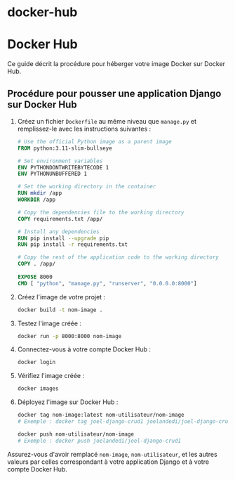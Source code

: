 # docker-hub

# Docker Hub

Ce guide décrit la procédure pour héberger votre image Docker sur Docker Hub.

## Procédure pour pousser une application Django sur Docker Hub

1. Créez un fichier `Dockerfile` au même niveau que `manage.py` et remplissez-le avec les instructions suivantes :

   ```dockerfile
   # Use the official Python image as a parent image
   FROM python:3.11-slim-bullseye

   # Set environment variables
   ENV PYTHONDONTWRITEBYTECODE 1
   ENV PYTHONUNBUFFERED 1

   # Set the working directory in the container
   RUN mkdir /app 
   WORKDIR /app

   # Copy the dependencies file to the working directory
   COPY requirements.txt /app/

   # Install any dependencies
   RUN pip install --upgrade pip
   RUN pip install -r requirements.txt

   # Copy the rest of the application code to the working directory
   COPY . /app/
    
   EXPOSE 8000
   CMD [ "python", "manage.py", "runserver", "0.0.0.0:8000"]

   ```

2. Créez l'image de votre projet :

   ```bash
   docker build -t nom-image .
   ```

3. Testez l'image créée :

   ```bash
   docker run -p 8000:8000 nom-image
   ```

4. Connectez-vous à votre compte Docker Hub :

   ```bash
   docker login
   ```

5. Vérifiez l'image créée :

   ```bash
   docker images
   ```

6. Déployez l'image sur Docker Hub :

   ```bash
   docker tag nom-image:latest nom-utilisateur/nom-image
   # Exemple : docker tag joel-django-crud1 joelandedi/joel-django-crud1

   docker push nom-utilisateur/nom-image
   # Exemple : docker push joelandedi/joel-django-crud1
   ```

Assurez-vous d'avoir remplacé `nom-image`, `nom-utilisateur`, et les autres valeurs par celles correspondant à votre application Django et à votre compte Docker Hub.

